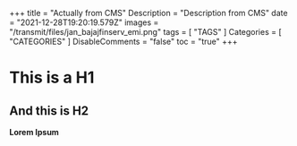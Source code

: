 +++
title = "Actually from CMS"
Description = "Description from CMS"
date = "2021-12-28T19:20:19.579Z"
images = "/transmit/files/jan_bajajfinserv_emi.png"
tags = [
  "TAGS"
]
Categories = [
  "CATEGORIES"
]
DisableComments =  "false"
toc = "true"
+++
# This is a H1

## And this is H2

**Lorem Ipsum**